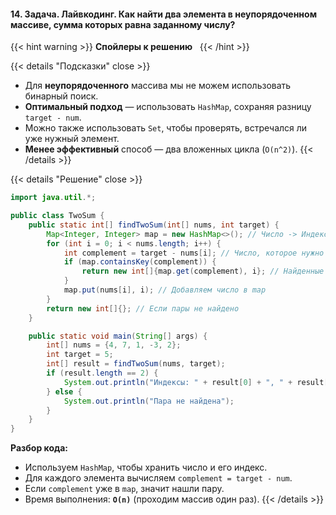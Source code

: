#### 14. Задача. Лайвкодинг. Как найти два элемента в неупорядоченном массиве, сумма которых равна заданному числу?

{{< hint warning >}}
**Спойлеры к решению**  
{{< /hint >}}

{{< details "Подсказки" close >}}
- Для **неупорядоченного** массива мы не можем использовать бинарный поиск.
- **Оптимальный подход** — использовать `HashMap`, сохраняя разницу `target - num`.
- Можно также использовать `Set`, чтобы проверять, встречался ли уже нужный элемент.
- **Менее эффективный** способ — два вложенных цикла (`O(n^2)`).
{{< /details >}}

{{< details "Решение" close >}}

```java
import java.util.*;

public class TwoSum {
    public static int[] findTwoSum(int[] nums, int target) {
        Map<Integer, Integer> map = new HashMap<>(); // Число -> Индекс
        for (int i = 0; i < nums.length; i++) {
            int complement = target - nums[i]; // Число, которое нужно найти
            if (map.containsKey(complement)) {
                return new int[]{map.get(complement), i}; // Найденные индексы
            }
            map.put(nums[i], i); // Добавляем число в map
        }
        return new int[]{}; // Если пары не найдено
    }

    public static void main(String[] args) {
        int[] nums = {4, 7, 1, -3, 2};
        int target = 5;
        int[] result = findTwoSum(nums, target);
        if (result.length == 2) {
            System.out.println("Индексы: " + result[0] + ", " + result[1]);
        } else {
            System.out.println("Пара не найдена");
        }
    }
}
```

**Разбор кода:**

- Используем `HashMap`, чтобы хранить число и его индекс.
- Для каждого элемента вычисляем `complement = target - num`.
- Если `complement` уже в `map`, значит нашли пару.
- Время выполнения: **`O(n)`** (проходим массив один раз).
{{< /details >}}